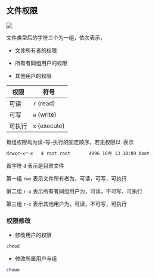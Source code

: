 <!--
 * @Description: 
 * @Version: 1.0
 * @Author: DaLao
 * @Email: dalao_li@163.com
 * @Date: 2022-02-20 17:23:18
 * @LastEditors: DaLao
 * @LastEditTime: 2022-03-06 12:41:58
-->

## 文件权限

![](https://cdn.hurra.ltd/img/20220220172652.png)

文件类型后的字符三个为一组，依次表示，

- 文件所有者的权限

- 所有者同组用户的权限

- 其他用户的权限

| 权限   | 符号          |
| ------ | ------------- |
| 可读   | `r` (read)    |
| 可写   | `w` (write)   |
| 可执行 | `x` (execute) |


每组权限均为读-写-执行的固定顺序，若无权限以`-`表示

```sh
drwxr-xr-x   4 root root       4096 10月 13 18:09 boot
```

首字符 `d` 表示是目录文件

第一组 `rwx` 表示文件所有者为，可读，可写，可执行

第二组 `r-x` 表示所有者同组用户为，可读，不可写，可执行

第三组 `r-x` 表示其他用户为，可读，不可写，可执行


### 权限修改

- 修改用户的权限

```sh
chmod
```

- 修改所属用户与组

```sh
chown
```
